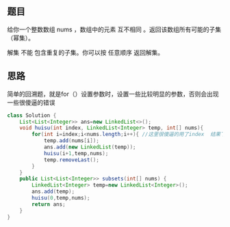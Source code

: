 ## 题目

给你一个整数数组 nums ，数组中的元素 互不相同 。返回该数组所有可能的子集（幂集）。

解集 不能 包含重复的子集。你可以按 任意顺序 返回解集。

## 思路

简单的回溯题，就是for（）设置参数时，设置一些比较明显的参数，否则会出现一些很傻逼的错误

```java 
class Solution {
    List<List<Integer>> ans=new LinkedList<>();
    void huisu(int index, LinkedList<Integer> temp, int[] nums){
        for(int i=index;i<nums.length;i++){ //这里很傻逼的用了index  结果下面的时候一直用了index
            temp.add(nums[i]);
            ans.add(new LinkedList(temp));
            huisu(i+1,temp,nums);
            temp.removeLast();
        }
    }
    public List<List<Integer>> subsets(int[] nums) {
        LinkedList<Integer> temp=new LinkedList<Integer>();
        ans.add(temp);
        huisu(0,temp,nums);
        return ans;
    }
}
```
